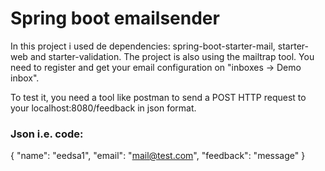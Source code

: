 # Spring boot emailsender

In this project i used de dependencies: spring-boot-starter-mail, starter-web and starter-validation. The project is also using
the mailtrap tool. You need to register and get your email configuration on "inboxes -> Demo inbox".

To test it, you need a tool like postman to send a POST HTTP request to your localhost:8080/feedback in json format.

### Json i.e. code:

{
  "name": "eedsa1",
  "email": "mail@test.com",
  "feedback": "message"
}
